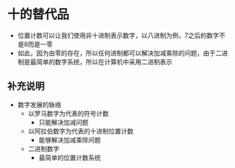 # 十的替代品
- 位置计数可以让我们使用非十进制表示数字，以八进制为例，7之后的数字不是8而是一零
- 如此，因为由零的存在，所以任何进制都可以解决加减乘除的问题，由于二进制是最简单的数字系统，所以在计算机中采用二进制表示
## 补充说明
- 数字发展的脉络
    - 以罗马数字为代表的符号计数
        - 只能解决加减问题
    - 以阿拉伯数字为代表的十进制位置计数
        - 能够解决加减乘除问题
    - 二进制数字
        - 最简单的位置计数系统